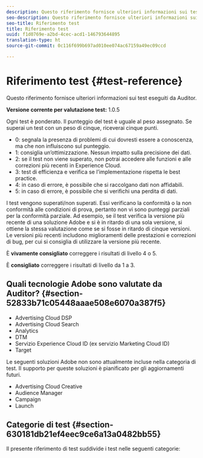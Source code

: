 ```yaml
---
description: Questo riferimento fornisce ulteriori informazioni sui test eseguiti da Auditor.
seo-description: Questo riferimento fornisce ulteriori informazioni sui test eseguiti da Auditor.
seo-title: Riferimento test
title: Riferimento test
uuid: f1d0769e-a2bd-4cec-acd1-146793644895
translation-type: ht
source-git-commit: 0c116f699b697ad010ee074ac67159a49ec09ccd

---
```



# Riferimento test {#test-reference}

Questo riferimento fornisce ulteriori informazioni sui test eseguiti da Auditor.

**Versione corrente per valutazione test:** 1.0.5

Ogni test è ponderato. Il punteggio del test è uguale al peso assegnato. Se superai un test con un peso di cinque, riceverai cinque punti.

* 0: segnala la presenza di problemi di cui dovresti essere a conoscenza, ma che non influiscono sul punteggio.
* 1: consiglia un’ottimizzazione. Nessun impatto sulla precisione dei dati.
* 2: se il test non viene superato, non potrai accedere alle funzioni e alle correzioni più recenti in Experience Cloud.
* 3: test di efficienza e verifica se l’implementazione rispetta le best practice.
* 4: in caso di errore, è possibile che si raccolgano dati non affidabili.
* 5: in caso di errore, è possibile che si verifichi una perdita di dati.

I test vengono superati/non superati. Essi verificano la conformità o la non conformità alle condizioni di prova, pertanto non vi sono punteggi parziali per la conformità parziale. Ad esempio, se il test verifica la versione più recente di una soluzione Adobe e si è in ritardo di una sola versione, si ottiene la stessa valutazione come se si fosse in ritardo di cinque versioni. Le versioni più recenti includono miglioramenti delle prestazioni e correzioni di bug, per cui si consiglia di utilizzare la versione più recente.

È **vivamente consigliato** correggere i risultati di livello 4 o 5.

È **consigliato** correggere i risultati di livello da 1 a 3.

## Quali tecnologie Adobe sono valutate da Auditor? {#section-52833b71c05448aaae508e6070a387f5}

* Advertising Cloud DSP
* Advertising Cloud Search
* Analytics
* DTM
* Servizio Experience Cloud ID (ex servizio Marketing Cloud ID)
* Target

Le seguenti soluzioni Adobe non sono attualmente incluse nella categoria di test. Il supporto per queste soluzioni è pianificato per gli aggiornamenti futuri.

* Advertising Cloud Creative
* Audience Manager
* Campaign
* Launch

## Categorie di test {#section-630181db21ef4eec9ce6a13a0482bb55}

Il presente riferimento di test suddivide i test nelle seguenti categorie:
